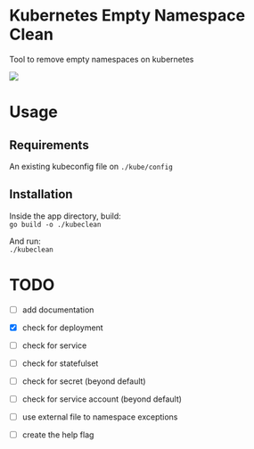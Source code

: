 # Kubernetes Empty Namespace Clean
Tool to remove empty namespaces on kubernetes

![](https://img.shields.io/github/license/edsoncelio/kubeclean)

# Usage

## Requirements
An existing kubeconfig file on `./kube/config`

## Installation
Inside the app directory, build:  
`go build -o ./kubeclean`

And run:   
`./kubeclean`

# TODO
 -  [ ] add documentation
 - [x] check for deployment
 - [ ] check for service
 - [ ] check for statefulset
 - [ ] check for secret (beyond default)
 - [ ] check for service account (beyond default)
 - [ ] use external file to namespace exceptions
 - [ ] create the help flag
 
